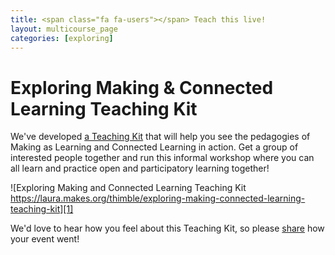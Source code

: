 ```yaml
---
title: <span class="fa fa-users"></span> Teach this live!
layout: multicourse_page
categories: [exploring]
---
```


# Exploring Making & Connected Learning Teaching Kit

We've developed <a href="https://laura.makes.org/thimble/exploring-making-connected-learning-teaching-kit">a Teaching Kit</a> that will help you see the pedagogies of Making as Learning and Connected Learning in action. Get a group of interested people together and run this informal workshop where you can all learn and practice open and participatory learning together!

![Exploring Making and Connected Learning Teaching Kit https://laura.makes.org/thimble/exploring-making-connected-learning-teaching-kit][1]

We'd love to hear how you feel about this Teaching Kit, so please [share](http://mzl.la/gpluswebmaker) how your event went! 

[1]: http://i.imgur.com/zLQJblR.png